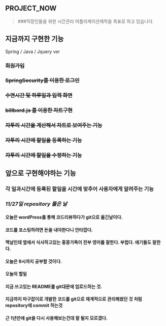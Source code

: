 ## PROJECT_NOW

> ###직장인들을 위한 시간관리 어플리케이션제작을 목표로 하고 있습니다.


## 지금까지 구현한 기능
Spring / Java / Jquery ver

### ~~회원가입~~

### ~~SpringSecurity를 이용한 로그인~~

### ~~수면시간 및 하루일과 입력 화면~~

### ~~billbord.js 를 이용한 차트구현~~

### ~~자투리 시간을 계산해서 차트로 보여주는 기능~~

### ~~자투리 시간에 할일을 등록하는 기능~~

### ~~자투리 시간에 할일을 수정하는 기능~~



## 앞으로 구현해야하는 기능

### 각 일과시간에 등록된 할일을 시간에 맞추어 사용자에게 알려주는 기능



### *11/27일 repository 뚫은 날*

#### 오늘은 wordPress를 통해 코드리뷰하다가 git으로 옮긴날이다.

#### 코드를 포스팅하려면 돈을 내야한다니 안타깝다.

#### 맥날인데 옆에서 식사하고있는 홍콩가족이 전부 영어를 잘한다. 부럽다. 애기들도 잘한다.

#### 오늘은 9시까지 공부할 것이다. 

#### 오늘의 할일

#### 지금 쓰고있는 README를 git대문에 업로드하는 것.

#### 지금까지 마구잡이로 개발한 코드를 git으로 채계적으로 관리해왔던 것 처럼 repository에 commit 하는것

#### 근 1년만에 git을 다시 사용해보는건데 잘 될지 모르겠다.



 





### 





